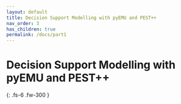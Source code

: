 ```yaml
---
layout: default
title: Decision Support Modelling with pyEMU and PEST++
nav_order: 3
has_children: true
permalink: /docs/part1
---
```


# Decision Support Modelling with pyEMU and PEST++

{: .fs-6 .fw-300 }
